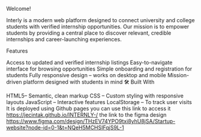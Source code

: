 Welcome!

Interly is a modern web platform designed to connect university and college students with verified internship opportunities. Our mission is to empower students by providing a central place to discover relevant, credible internships and career-launching experiences.

Features

Access to updated and verified internship listings
Easy-to-navigate interface for browsing opportunities
Simple onboarding and registration for students
Fully responsive design – works on desktop and mobile
Mission-driven platform designed with students in mind
🛠️ Built With

HTML5– Semantic, clean markup
CSS – Custom styling with responsive layouts
JavaScript – Interactive features
LocalStorage – To track user visits
It is deployed using Github pages you can use this link to access it https://jecintak.github.io/INTERNLY-/
the link to the figma design https://www.figma.com/design/THzEV74YPO9txi8yhU8jSA/Startup-website?node-id=0-1&t=NQeH5MCHSIFqjS9L-1
